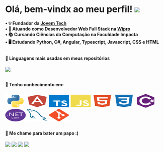 # Olá, bem-vindx ao meu perfil! <img src="https://raw.githubusercontent.com/iampavangandhi/iampavangandhi/master/gifs/Hi.gif" width="30px">

<div align="left">
  <b>• 💡 Fundador da <a href="https://jovemtech.com.br">Jovem Tech</a></b>
  <br>
  <b>• 💼 Atuando como Desenvolvedor Web Full Stack na <a href="https://www.wipro.com/">Wipro</a></b>
  <br>
  <b>• 📚 Cursando Ciências da Computação na Faculdade Impacta</b>
  <br>
  <b>• 🖥️ Estudando Python, C#, Angular, Typescript, Javascript, CSS e HTML</b>
  <br>

  ##
  #### 👾 Linguagens mais usadas em meus repositórios <br>
  <a href="https://github.com/oliveira-iago">
<!--
  <img height="150em" src = "https://github-readme-stats.vercel.app/api?username=oliveira-iago&show_icons=true&theme=dracula&include_all_commits=true&count_private=true">
-->
  <img height="150em" src = "https://github-readme-stats.vercel.app/api/top-langs/?username=oliveira-iago&layout=compact&langs_count=7&theme=dracula">
  </a>
</div>

##
#### 🧠 Tenho conhecimento em:<br>
  <div style="display: inline_block" align="left">  
  <img align="center" alt="Python"   height="50" width="65" src="https://raw.githubusercontent.com/devicons/devicon/master/icons/python/python-original.svg">
  <img align="center" alt="Angular"  height="40" width="65" src="https://raw.githubusercontent.com/devicons/devicon/master/icons/angularjs/angularjs-plain.svg">
  <img align="center" alt="Typescript" height="40" width="65" src="https://raw.githubusercontent.com/devicons/devicon/master/icons/typescript/typescript-plain.svg">
  <img align="center" alt="Js"       height="40" width="65" src="https://raw.githubusercontent.com/devicons/devicon/master/icons/javascript/javascript-plain.svg">
  <img align="center" alt="HTML"     height="40" width="65" src="https://raw.githubusercontent.com/devicons/devicon/master/icons/html5/html5-plain.svg">
  <img align="center" alt="CSS"      height="40" width="65" src="https://raw.githubusercontent.com/devicons/devicon/master/icons/css3/css3-plain.svg">
  <img align="center" alt="Csharp"   height="45" width="65" src="https://raw.githubusercontent.com/devicons/devicon/master/icons/csharp/csharp-plain.svg">
  <img align="center" alt="netcore"  height="40" width="65" src="https://raw.githubusercontent.com/devicons/devicon/master/icons/dotnetcore/dotnetcore-original.svg">
  <img align="center" alt="MySQL"      height="40" width="65" src="https://raw.githubusercontent.com/devicons/devicon/master/icons/mysql/mysql-plain.svg">
  <img align="center" alt="Git"        height="40" width="65" src="https://raw.githubusercontent.com/devicons/devicon/master/icons/git/git-plain.svg">
</div>

##
#### 💬 Me chame para bater um papo :)<br>
  <div height="60" align="left">  
  <a height="60" href="https://www.linkedin.com/in/iagoalvesoliveira" target="_blank"><img src="https://img.shields.io/badge/-LinkedIn-%230077B5?style=for-the-badge&logo=linkedin&logoColor=white" target="_blank"></a>
  <a height="60" href="https://www.youtube.com/channel/UC3EHSPdxtfPLLEQZvc-yhaQ" target="_blank"><img src="https://img.shields.io/badge/YouTube-FF0000?style=for-the-badge&logo=youtube&logoColor=white" target="_blank"></a>
  <a height="60" href="https://www.instagram.com/jovemtech.oficial/" target="_blank"><img src="https://img.shields.io/badge/-Instagram-%23E4405F?style=for-the-badge&logo=instagram&logoColor=white" target="_blank"></a>
  <a height="60" href="mailto:iagoleonardo.il51@gmail.com"><img src="https://img.shields.io/badge/Gmail-D14836?style=for-the-badge&logo=gmail&logoColor=white" target="_blank"></a>
</div>
